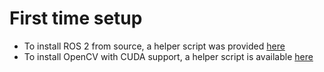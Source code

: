 # First time setup

- To install ROS 2 from source, a helper script was provided [here](https://github.com/FelipeGdM/quark_deps_ws)
- To install OpenCV with CUDA support, a helper script is available [here](https://github.com/mdegans/nano_build_opencv)
